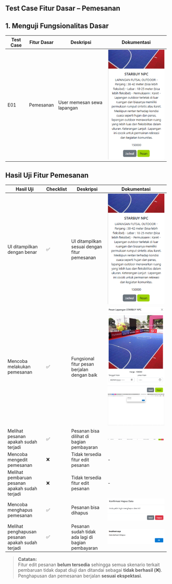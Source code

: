 ## Test Case Fitur Dasar – Pemesanan

## 1. Menguji Fungsionalitas Dasar
| **Test Case** | **Fitur Dasar** | **Deskripsi**                | **Dokumentasi**         |
|---------------|------------------|-------------------------------|--------------------------|
| E01           | Pemesanan        | User memesan sewa lapangan   | ![Pattern 1](pattern_1_1.png) |

## Hasil Uji Fitur Pemesanan

| **Hasil Uji**                                         | **Checklist** | **Deskripsi**                                            | **Dokumentasi**                                  |
|--------------------------------------------------------|----------------|-----------------------------------------------------------|--------------------------------------------------|
| UI ditampilkan dengan benar                            | ✅              | UI ditampilkan sesuai dengan fitur pemesanan              | ![Pattern 2](pattern_1_2.png)                   |
| Mencoba melakukan pemesanan                            | ✅              | Fungsional fitur pesan berjalan dengan baik               | ![Pattern 3](pattern_1_3.png) ![Pattern 4](pattern_1_4.png) |
| Melihat pesanan apakah sudah terjadi                   | ✅              | Pesanan bisa dilihat di bagian pembayaran                 | ![Pattern 5](pattern_1_5.png)                   |
| Mencoba mengedit pemesanan                             | ❌              | Tidak tersedia fitur edit pesanan                         | -                                                |
| Melihat pembaruan pesanan apakah sudah terjadi         | ❌              | Tidak tersedia fitur edit pesanan                         | -                                                |
| Mencoba menghapus pemesanan                            | ✅              | Pesanan bisa dihapus                                      | ![Pattern 6](pattern_1_6.png)                   |
| Melihat penghapusan pesanan apakah sudah terjadi       | ✅              | Pesanan sudah tidak ada lagi di bagian pembayaran         | ![Pattern 7](pattern_1_7.png)                   |

> **Catatan:**  
> Fitur edit pesanan **belum tersedia** sehingga semua skenario terkait pembaruan tidak dapat diuji dan ditandai sebagai **tidak berhasil (❌)**. Penghapusan dan pemesanan berjalan **sesuai ekspektasi**.
